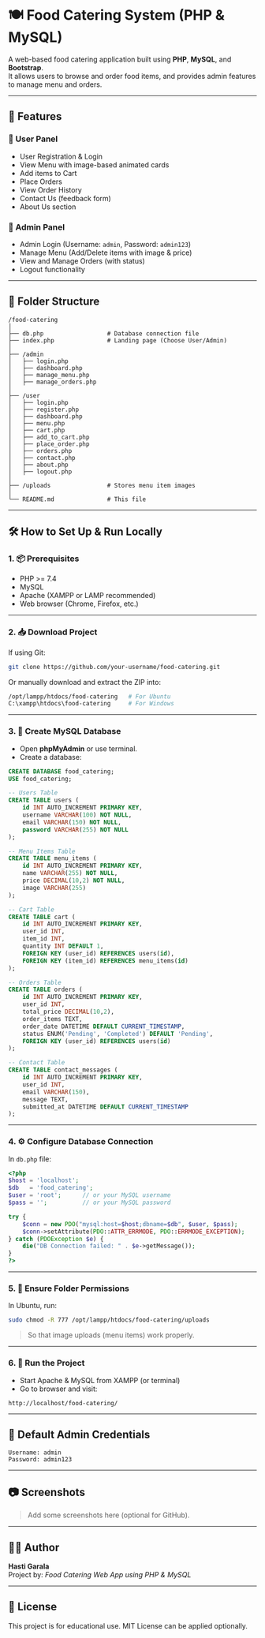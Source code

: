 # 🍽️ Food Catering System (PHP & MySQL)

A web-based food catering application built using **PHP**, **MySQL**, and **Bootstrap**.  
It allows users to browse and order food items, and provides admin features to manage menu and orders.

---

## 🔧 Features

### 👤 User Panel
- User Registration & Login
- View Menu with image-based animated cards
- Add items to Cart
- Place Orders
- View Order History
- Contact Us (feedback form)
- About Us section

### 🔐 Admin Panel
- Admin Login (Username: `admin`, Password: `admin123`)
- Manage Menu (Add/Delete items with image & price)
- View and Manage Orders (with status)
- Logout functionality

---

## 📁 Folder Structure

```
/food-catering
│
├── db.php                  # Database connection file
├── index.php               # Landing page (Choose User/Admin)
│
├── /admin
│   ├── login.php
│   ├── dashboard.php
│   ├── manage_menu.php
│   ├── manage_orders.php
│
├── /user
│   ├── login.php
│   ├── register.php
│   ├── dashboard.php
│   ├── menu.php
│   ├── cart.php
│   ├── add_to_cart.php
│   ├── place_order.php
│   ├── orders.php
│   ├── contact.php
│   ├── about.php
│   ├── logout.php
│
├── /uploads                # Stores menu item images
│
└── README.md               # This file
```

---

## 🛠️ How to Set Up & Run Locally

### 1. 📦 Prerequisites

- PHP >= 7.4
- MySQL
- Apache (XAMPP or LAMP recommended)
- Web browser (Chrome, Firefox, etc.)

---

### 2. 📥 Download Project

If using Git:

```bash
git clone https://github.com/your-username/food-catering.git
```

Or manually download and extract the ZIP into:

```bash
/opt/lampp/htdocs/food-catering   # For Ubuntu
C:\xampp\htdocs\food-catering     # For Windows
```

---

### 3. 🧱 Create MySQL Database

- Open **phpMyAdmin** or use terminal.
- Create a database:

```sql
CREATE DATABASE food_catering;
USE food_catering;

-- Users Table
CREATE TABLE users (
    id INT AUTO_INCREMENT PRIMARY KEY,
    username VARCHAR(100) NOT NULL,
    email VARCHAR(150) NOT NULL,
    password VARCHAR(255) NOT NULL
);

-- Menu Items Table
CREATE TABLE menu_items (
    id INT AUTO_INCREMENT PRIMARY KEY,
    name VARCHAR(255) NOT NULL,
    price DECIMAL(10,2) NOT NULL,
    image VARCHAR(255)
);

-- Cart Table
CREATE TABLE cart (
    id INT AUTO_INCREMENT PRIMARY KEY,
    user_id INT,
    item_id INT,
    quantity INT DEFAULT 1,
    FOREIGN KEY (user_id) REFERENCES users(id),
    FOREIGN KEY (item_id) REFERENCES menu_items(id)
);

-- Orders Table
CREATE TABLE orders (
    id INT AUTO_INCREMENT PRIMARY KEY,
    user_id INT,
    total_price DECIMAL(10,2),
    order_items TEXT,
    order_date DATETIME DEFAULT CURRENT_TIMESTAMP,
    status ENUM('Pending', 'Completed') DEFAULT 'Pending',
    FOREIGN KEY (user_id) REFERENCES users(id)
);

-- Contact Table
CREATE TABLE contact_messages (
    id INT AUTO_INCREMENT PRIMARY KEY,
    user_id INT,
    email VARCHAR(150),
    message TEXT,
    submitted_at DATETIME DEFAULT CURRENT_TIMESTAMP
);
```

---

### 4. ⚙️ Configure Database Connection

In `db.php` file:

```php
<?php
$host = 'localhost';
$db   = 'food_catering';
$user = 'root';      // or your MySQL username
$pass = '';          // or your MySQL password

try {
    $conn = new PDO("mysql:host=$host;dbname=$db", $user, $pass);
    $conn->setAttribute(PDO::ATTR_ERRMODE, PDO::ERRMODE_EXCEPTION);
} catch (PDOException $e) {
    die("DB Connection failed: " . $e->getMessage());
}
?>
```

---

### 5. 📂 Ensure Folder Permissions

In Ubuntu, run:

```bash
sudo chmod -R 777 /opt/lampp/htdocs/food-catering/uploads
```

> So that image uploads (menu items) work properly.

---

### 6. 🚀 Run the Project

- Start Apache & MySQL from XAMPP (or terminal)
- Go to browser and visit:

```
http://localhost/food-catering/
```

---

## 🔑 Default Admin Credentials

```
Username: admin
Password: admin123
```

---

## 📷 Screenshots

> Add some screenshots here (optional for GitHub).

---

## 🧑‍💻 Author

**Hasti Garala**  
Project by: *Food Catering Web App using PHP & MySQL*

---

## 📄 License

This project is for educational use. MIT License can be applied optionally.
